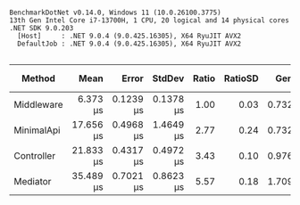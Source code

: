 ```

BenchmarkDotNet v0.14.0, Windows 11 (10.0.26100.3775)
13th Gen Intel Core i7-13700H, 1 CPU, 20 logical and 14 physical cores
.NET SDK 9.0.203
  [Host]     : .NET 9.0.4 (9.0.425.16305), X64 RyuJIT AVX2
  DefaultJob : .NET 9.0.4 (9.0.425.16305), X64 RyuJIT AVX2


```
| Method     | Mean      | Error     | StdDev    | Ratio | RatioSD | Gen0   | Allocated | Alloc Ratio |
|----------- |----------:|----------:|----------:|------:|--------:|-------:|----------:|------------:|
| Middleware |  6.373 μs | 0.1239 μs | 0.1378 μs |  1.00 |    0.03 | 0.7324 |   9.57 KB |        1.00 |
| MinimalApi | 17.656 μs | 0.4968 μs | 1.4649 μs |  2.77 |    0.24 | 0.7324 |  10.22 KB |        1.07 |
| Controller | 21.833 μs | 0.4317 μs | 0.4972 μs |  3.43 |    0.10 | 0.9766 |  12.07 KB |        1.26 |
| Mediator   | 35.489 μs | 0.7021 μs | 0.8623 μs |  5.57 |    0.18 | 1.7090 |  23.37 KB |        2.44 |
